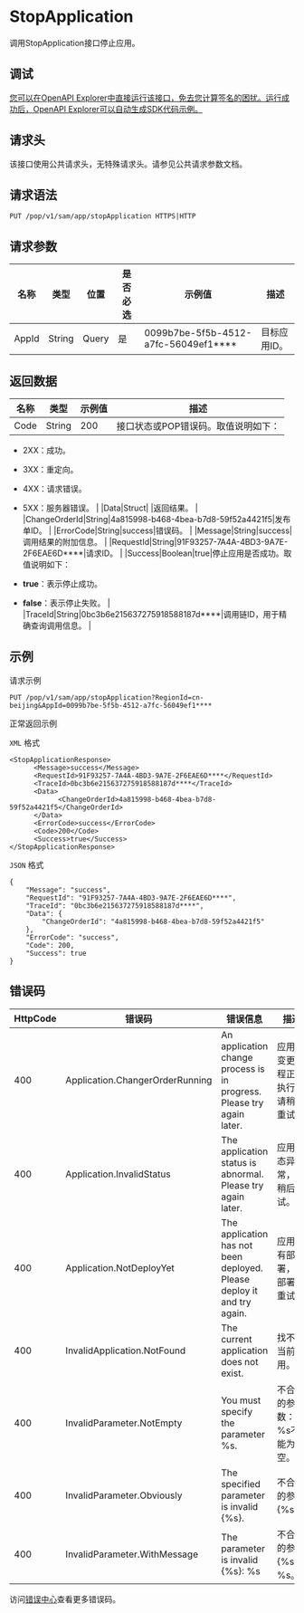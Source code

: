 # StopApplication

调用StopApplication接口停止应用。

## 调试

[您可以在OpenAPI Explorer中直接运行该接口，免去您计算签名的困扰。运行成功后，OpenAPI Explorer可以自动生成SDK代码示例。](https://api.aliyun.com/#product=sae&api=StopApplication&type=ROA&version=2019-05-06)

## 请求头

该接口使用公共请求头，无特殊请求头。请参见公共请求参数文档。

## 请求语法

```
PUT /pop/v1/sam/app/stopApplication HTTPS|HTTP
```

## 请求参数

|名称|类型|位置|是否必选|示例值|描述|
|--|--|--|----|---|--|
|AppId|String|Query|是|0099b7be-5f5b-4512-a7fc-56049ef1\*\*\*\*|目标应用ID。 |

## 返回数据

|名称|类型|示例值|描述|
|--|--|---|--|
|Code|String|200|接口状态或POP错误码。取值说明如下：

 -   2XX：成功。
-   3XX：重定向。
-   4XX：请求错误。
-   5XX：服务器错误。 |
|Data|Struct| |返回结果。 |
|ChangeOrderId|String|4a815998-b468-4bea-b7d8-59f52a4421f5|发布单ID。 |
|ErrorCode|String|success|错误码。 |
|Message|String|success|调用结果的附加信息。 |
|RequestId|String|91F93257-7A4A-4BD3-9A7E-2F6EAE6D\*\*\*\*|请求ID。 |
|Success|Boolean|true|停止应用是否成功。取值说明如下：

 -   **true**：表示停止成功。
-   **false**：表示停止失败。 |
|TraceId|String|0bc3b6e215637275918588187d\*\*\*\*|调用链ID，用于精确查询调用信息。 |

## 示例

请求示例

```
PUT /pop/v1/sam/app/stopApplication?RegionId=cn-beijing&AppId=0099b7be-5f5b-4512-a7fc-56049ef1****
```

正常返回示例

`XML` 格式

```
<StopApplicationResponse>
	  <Message>success</Message>
	  <RequestId>91F93257-7A4A-4BD3-9A7E-2F6EAE6D****</RequestId>
	  <TraceId>0bc3b6e215637275918588187d****</TraceId>
	  <Data>
		    <ChangeOrderId>4a815998-b468-4bea-b7d8-59f52a4421f5</ChangeOrderId>
	  </Data>
	  <ErrorCode>success</ErrorCode>
	  <Code>200</Code>
	  <Success>true</Success>
</StopApplicationResponse>
```

`JSON` 格式

```
{
    "Message": "success",
    "RequestId": "91F93257-7A4A-4BD3-9A7E-2F6EAE6D****",
    "TraceId": "0bc3b6e215637275918588187d****",
    "Data": {
        "ChangeOrderId": "4a815998-b468-4bea-b7d8-59f52a4421f5"
    },
    "ErrorCode": "success",
    "Code": 200,
    "Success": true
}
```

## 错误码

|HttpCode|错误码|错误信息|描述|
|--------|---|----|--|
|400|Application.ChangerOrderRunning|An application change process is in progress. Please try again later.|应用有变更流程正在执行，请稍后重试。|
|400|Application.InvalidStatus|The application status is abnormal. Please try again later.|应用状态异常，请稍后重试。|
|400|Application.NotDeployYet|The application has not been deployed. Please deploy it and try again.|应用没有部署，请部署后重试。|
|400|InvalidApplication.NotFound|The current application does not exist.|找不到当前应用。|
|400|InvalidParameter.NotEmpty|You must specify the parameter %s.|不合法的参数：%s不能为空。|
|400|InvalidParameter.Obviously|The specified parameter is invalid \{%s\}.|不合法的参数\{%s\}。|
|400|InvalidParameter.WithMessage|The parameter is invalid \{%s\}: %s|不合法的参数\{%s\}：%s。|

访问[错误中心](https://error-center.aliyun.com/status/product/sae)查看更多错误码。

